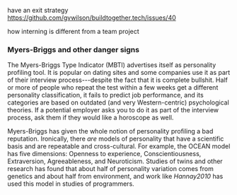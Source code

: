 ---
---

<span class="fixme">have an exit strategy https://github.com/gvwilson/buildtogether.tech/issues/40</span>

<span class="fixme">how interning is different from a team project</span>

<div class="callout" markdown="1">

### Myers-Briggs and other danger signs

The <span g="myers_briggs">Myers-Briggs Type Indicator</span> (MBTI) advertises
itself as personality profiling tool.  It is popular on dating sites and some
companies use it as part of their interview process---despite the fact that it
is complete bullshit.  Half or more of people who repeat the test within a few
weeks get a different personality classification, it fails to predict job
performance, and its categories are based on outdated (and very Western-centric)
psychological theories.  If a potential employer asks you to do it as part of
the interview process, ask them if they would like a horoscope as well.

Myers-Briggs has given the whole notion of personality profiling a bad
reputation.  Ironically, there *are* models of personality that have a
scientific basis and are repeatable and cross-cultural.  For example, the <span
g="ocean_model">OCEAN model</span> has five dimensions: Openness to experience,
Conscientiousness, Extraversion, Agreeableness, and Neuroticism. Studies of
twins and other research has found that about half of personality variation
comes from genetics and about half from environment, and work like
<cite>Hannay2010</cite> has used this model in studies of programmers.

</div>
